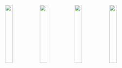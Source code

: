 <span>
  <img src="https://data.whicdn.com/images/342419592/original.gif" width="22%" align="left" />
  <img src="https://media4.giphy.com/media/m4i1yGC3djKgg/200w.gif" width="22%" align="left" />
  <img src="https://c.tenor.com/-ek5piZ78nsAAAAd/avocado-dancing.gif" width="22%" align="left" />
  <img src="https://media3.giphy.com/media/3o7bufB2gMeaRFfumY/giphy.gif" width="22%" align="left" />
</span>
